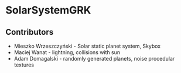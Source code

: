 # SolarSystemGRK

## Contributors

- Mieszko Wrzeszczyński - Solar static planet system, Skybox
- Maciej Wanat - lightning, collisions with sun
- Adam Domagalski - randomly generated planets, noise procedular textures
